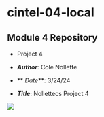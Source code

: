 # cintel-04-local
## Module 4 Repository
- Project 4
- **_Author_**: Cole Nollette

- ** _Date_**: 3/24/24

- **_Title_**: Nollettecs Project 4

![](https://user-images.githubusercontent.com/74038190/213910345-87a0070d-e6be-4864-b0a1-7e2133e3dae2.png)
